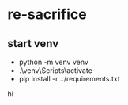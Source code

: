 # re-sacrifice


## start venv
- python -m venv venv
- .\venv\Scripts\activate
- pip install -r ../requirements.txt

hi